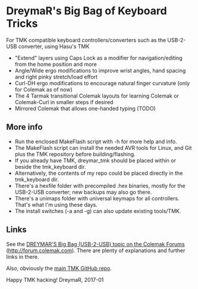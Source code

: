 DreymaR's Big Bag of Keyboard Tricks
====================================

For TMK compatible keyboard controllers/converters such as the USB-2-USB converter, using Hasu's TMK

* "Extend" layers using Caps Lock as a modifier for navigation/editing from the home position and more
* Angle/Wide ergo modifications to improve wrist angles, hand spacing and right pinky stretch/load effort
* Curl-DH ergo modifications to encourage natural finger curvature (only for Colemak as of now)
* The 4 Tarmak transitional Colemak layouts for learning Colemak or Colemak-Curl in smaller steps if desired
* Mirrored Colemak that allows one-handed typing (TODO)

More info
---------

* Run the enclosed MakeFlash script with -h for more help and info.
* The MakeFlash script can install the needed AVR tools for Linux, and Git plus the TMK repository before building/flashing.
* If you already have TMK, dreymar_tmk should be placed within or beside the tmk_keyboard dir.
* Alternatively, the contents of my repo could be placed directly in the tmk_keyboard dir.
* There's a hexfile folder with precompiled .hex binaries, mostly for the USB-2-USB converter; new backups may also go there.
* There's a unimaps folder with universal keymaps for all controllers. That's what I'm using these days.
* The install switches (-a and -g) can also update existing tools/TMK.


Links
-----

See the [DREYMAR'S Big Bag (USB-2-USB) topic on the Colemak Forums](http://forum.colemak.com/viewtopic.php?id=2158) (http://forum.colemak.com).
There are plenty of explanations and further links in there.

Also, obviously the [main TMK GitHub repo](https://github.com/tmk/tmk_keyboard).

Happy TMK hacking!
DreymaR, 2017-01
